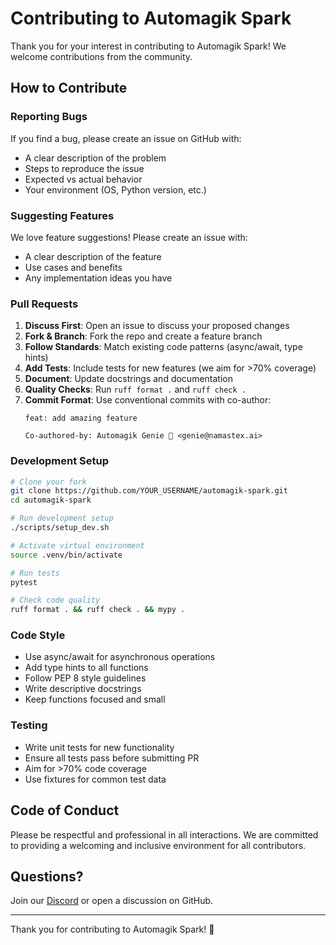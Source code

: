 # Contributing to Automagik Spark

Thank you for your interest in contributing to Automagik Spark! We welcome contributions from the community.

## How to Contribute

### Reporting Bugs

If you find a bug, please create an issue on GitHub with:
- A clear description of the problem
- Steps to reproduce the issue
- Expected vs actual behavior
- Your environment (OS, Python version, etc.)

### Suggesting Features

We love feature suggestions! Please create an issue with:
- A clear description of the feature
- Use cases and benefits
- Any implementation ideas you have

### Pull Requests

1. **Discuss First**: Open an issue to discuss your proposed changes
2. **Fork & Branch**: Fork the repo and create a feature branch
3. **Follow Standards**: Match existing code patterns (async/await, type hints)
4. **Add Tests**: Include tests for new features (we aim for >70% coverage)
5. **Document**: Update docstrings and documentation
6. **Quality Checks**: Run `ruff format .` and `ruff check .`
7. **Commit Format**: Use conventional commits with co-author:
   ```
   feat: add amazing feature

   Co-authored-by: Automagik Genie 🧞 <genie@namastex.ai>
   ```

### Development Setup

```bash
# Clone your fork
git clone https://github.com/YOUR_USERNAME/automagik-spark.git
cd automagik-spark

# Run development setup
./scripts/setup_dev.sh

# Activate virtual environment
source .venv/bin/activate

# Run tests
pytest

# Check code quality
ruff format . && ruff check . && mypy .
```

### Code Style

- Use async/await for asynchronous operations
- Add type hints to all functions
- Follow PEP 8 style guidelines
- Write descriptive docstrings
- Keep functions focused and small

### Testing

- Write unit tests for new functionality
- Ensure all tests pass before submitting PR
- Aim for >70% code coverage
- Use fixtures for common test data

## Code of Conduct

Please be respectful and professional in all interactions. We are committed to providing a welcoming and inclusive environment for all contributors.

## Questions?

Join our [Discord](https://discord.gg/xcW8c7fF3R) or open a discussion on GitHub.

---

Thank you for contributing to Automagik Spark! 🎉